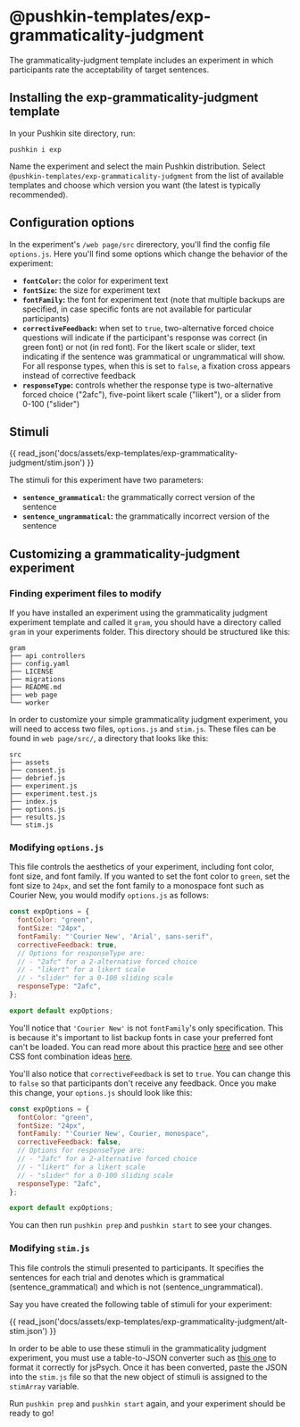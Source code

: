 # @pushkin-templates/exp-grammaticality-judgment

The grammaticality-judgment template includes an experiment in which participants rate the acceptability of target sentences.

## Installing the exp-grammaticality-judgment template

In your Pushkin site directory, run:

```
pushkin i exp
```

Name the experiment and select the main Pushkin distribution. Select `@pushkin-templates/exp-grammaticality-judgment` from the list of available templates and choose which version you want (the latest is typically recommended).

## Configuration options

In the experiment's `/web page/src` direrectory, you'll find the config file `options.js`. Here you'll find some options which change the behavior of the experiment:

- **`fontColor`:** the color for experiment text
- **`fontSize`:** the size for experiment text
- **`fontFamily`:** the font for experiment text (note that multiple backups are specified, in case specific fonts are not available for particular participants)
- **`correctiveFeedback`:** when set to `true`, two-alternative forced choice questions will indicate if the participant's response was correct (in green font) or not (in red font). For the likert scale or slider, text indicating if the sentence was grammatical or ungrammatical will show. For all response types, when this is set to `false`, a fixation cross appears instead of corrective feedback
- **`responseType`:** controls whether the response type is two-alternative forced choice ("2afc"), five-point likert scale ("likert"), or a slider from 0-100 ("slider")

## Stimuli

{{ read_json('docs/assets/exp-templates/exp-grammaticality-judgment/stim.json') }}

The stimuli for this experiment have two parameters:

- **`sentence_grammatical`:** the grammatically correct version of the sentence
- **`sentence_ungrammatical`:** the grammatically incorrect version of the sentence

## Customizing a grammaticality-judgment experiment

### Finding experiment files to modify

If you have installed an experiment using the grammaticality judgment experiment template and called it `gram`, you should have a directory called `gram` in your experiments folder. This directory should be structured like this:

```example
gram
├── api controllers
├── config.yaml
├── LICENSE
├── migrations
├── README.md
├── web page
└── worker
```

In order to customize your simple grammaticality judgment experiment, you will need to access two files, `options.js` and `stim.js`. These files can be found in `web page/src/`, a directory that looks like this:

```example
src
├── assets
├── consent.js
├── debrief.js
├── experiment.js
├── experiment.test.js
├── index.js
├── options.js
├── results.js
└── stim.js
```

### Modifying `options.js`

This file controls the aesthetics of your experiment, including font color, font size, and font family. If you wanted to set the font color to `green`, set the font size to `24px`, and set the font family to a monospace font such as Courier New, you would modify `options.js` as follows:

```javascript
const expOptions = {
  fontColor: "green",
  fontSize: "24px",
  fontFamily: "'Courier New', 'Arial', sans-serif",
  correctiveFeedback: true,
  // Options for responseType are:
  // - "2afc" for a 2-alternative forced choice
  // - "likert" for a likert scale
  // - "slider" for a 0-100 sliding scale
  responseType: "2afc",
};

export default expOptions;
```

You'll notice that `'Courier New'` is not `fontFamily`'s only specification. This is because it's important to list backup fonts in case your preferred font can't be loaded. You can read more about this practice [here](https://discuss.codecademy.com/t/how-many-fallback-fonts-should-i-have/363586) and see other CSS font combination ideas [here](https://www.w3schools.com/cssref/css_websafe_fonts.asp).

You'll also notice that `correctiveFeedback` is set to `true`. You can change this to `false` so that participants don't receive any feedback. Once you make this change, your `options.js` should look like this:

```javascript
const expOptions = {
  fontColor: "green",
  fontSize: "24px",
  fontFamily: "'Courier New', Courier, monospace",
  correctiveFeedback: false,
  // Options for responseType are:
  // - "2afc" for a 2-alternative forced choice
  // - "likert" for a likert scale
  // - "slider" for a 0-100 sliding scale
  responseType: "2afc",
};

export default expOptions;
```

You can then run `pushkin prep` and `pushkin start` to see your changes.

### Modifying `stim.js`

This file controls the stimuli presented to participants. It specifies the sentences for each trial and denotes which is grammatical (sentence_grammatical) and which is not (sentence_ungrammatical).

Say you have created the following table of stimuli for your experiment:

{{ read_json('docs/assets/exp-templates/exp-grammaticality-judgment/alt-stim.json') }}

In order to be able to use these stimuli in the grammaticality judgment experiment, you must use a table-to-JSON converter such as [this one](https://tableconvert.com/) to format it correctly for jsPsych. Once it has been converted, paste the JSON into the `stim.js` file so that the new object of stimuli is assigned to the `stimArray` variable.

Run `pushkin prep` and `pushkin start` again, and your experiment should be ready to go!
